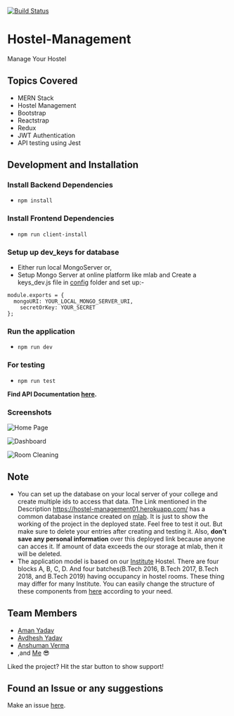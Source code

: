 [![Build Status](https://travis-ci.com/starkblaze01/Hostel-Management.svg?branch=master)](https://travis-ci.com/starkblaze01/Hostel-Management)

# Hostel-Management
Manage Your Hostel 

## Topics Covered
- MERN Stack
- Hostel Management
- Bootstrap
- Reactstrap
- Redux
- JWT Authentication
- API testing using Jest

## Development and Installation

### Install Backend Dependencies
- `npm install`

### Install Frontend Dependencies
- `npm run client-install`

### Setup up dev_keys for database
- Either run local MongoServer or,
- Setup Mongo Server at online platform like mlab and Create a keys_dev.js file in [config](https://github.com/starkblaze01/Hostel-Management/tree/master/config) folder and set up:-
``` 
module.exports = {
  mongoURI: YOUR_LOCAL_MONGO_SERVER_URI,
	secretOrKey: YOUR_SECRET
}; 
```
### Run the application
- `npm run dev`

### For testing
- `npm run test`

**Find API Documentation [here](https://github.com/starkblaze01/Hostel-Management/blob/master/API_Endpoints.md).**

### Screenshots

![Home Page](https://github.com/starkblaze01/Hostel-Management/blob/Docs/home.png)

![Dashboard](https://github.com/starkblaze01/Hostel-Management/blob/Docs/dashboard.png)

![Room Cleaning](https://github.com/starkblaze01/Hostel-Management/blob/Docs/room%20cleaning.png)

## Note
- You can set up the database on your local server of your college and create multiple ids to access that data. The Link mentioned in the Description https://hostel-management01.herokuapp.com/ has a common database instance created on [mlab](https://mlab.com/). It is just to show the working of the project in the deployed state. Feel free to test it out. But make sure to delete your entries after creating and testing it. Also, **don't save any personal information** over this deployed link because anyone can acces it. If amount of data exceeds the our storage at mlab, then it will be deleted.
- The application model is based on our [Institute](iiitvadodara.ac.in) Hostel. There are four blocks A, B, C, D. And four batches(B.Tech 2016, B.Tech 2017, B.Tech 2018, and B.Tech 2019) having occupancy in hostel rooms. These thing may differ for many Institute. You can easily change the structure of these components from [here](https://github.com/starkblaze01/Hostel-Management/tree/master/client/src/components/pages) according to your need.

## Team Members
- [Aman Yadav](https://github.com/amany9000)
- [Avdhesh Yadav](https://github.com/avi-spc)
- [Anshuman Verma](https://github.com/anshumanv)
- ,and [Me](https://github.com/starkblaze01/) 😎


Liked the project? Hit the star button to show support!

## Found an Issue or any suggestions
Make an issue [here](https://github.com/starkblaze01/Hostel-Management/issues/new).
